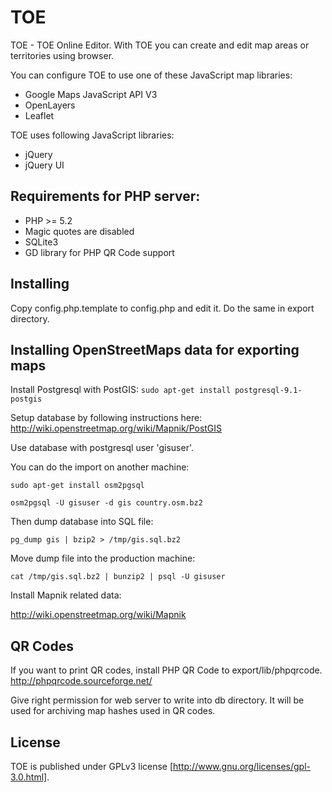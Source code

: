 # TOE

TOE - TOE Online Editor.
With TOE you can create and edit map areas or territories using browser.

You can configure TOE to use one of these JavaScript map libraries:
 * Google Maps JavaScript API V3
 * OpenLayers
 * Leaflet

TOE uses following JavaScript libraries:
 * jQuery
 * jQuery UI

## Requirements for PHP server:
 * PHP >= 5.2
 * Magic quotes are disabled
 * SQLite3
 * GD library for PHP QR Code support

## Installing

Copy config.php.template to config.php and edit it.
Do the same in export directory.

## Installing OpenStreetMaps data for exporting maps

Install Postgresql with PostGIS: `sudo apt-get install postgresql-9.1-postgis`

Setup database by following instructions here:
http://wiki.openstreetmap.org/wiki/Mapnik/PostGIS

Use database with postgresql user 'gisuser'.

You can do the import on another machine:

`sudo apt-get install osm2pgsql`

`osm2pgsql -U gisuser -d gis country.osm.bz2`

Then dump database into SQL file:

`pg_dump gis | bzip2 > /tmp/gis.sql.bz2`

Move dump file into the production machine:

`cat /tmp/gis.sql.bz2 | bunzip2 | psql -U gisuser`

Install Mapnik related data:

http://wiki.openstreetmap.org/wiki/Mapnik

## QR Codes

If you want to print QR codes, install PHP QR Code to export/lib/phpqrcode.
http://phpqrcode.sourceforge.net/

Give right permission for web server to write into db directory. It will be used for archiving map hashes used in QR codes.

## License

TOE is published under GPLv3 license [http://www.gnu.org/licenses/gpl-3.0.html].

